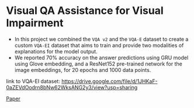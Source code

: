 # Visual QA Assistance for Visual Impairment

- In this project we combined the ```VQA v2``` and the ```VQA-E``` dataset to create a custom ```VQA-EI``` dataset that aims to train 
and provide two modalities of explanations for the model output.
- We reported 70% accuracy on the answer predictions using GRU model using Glove embedding, and a ResNet152 pre-trained network for the 
image embeddings, for 20 epochs and 1000 data points.

link to VQA-EI dataset: https://drive.google.com/file/d/1JHKaF-0aZEVdOodrn8bNw62WksANG2y3/view?usp=sharing

[Paper](Deep_Learning_Project.pdf)
